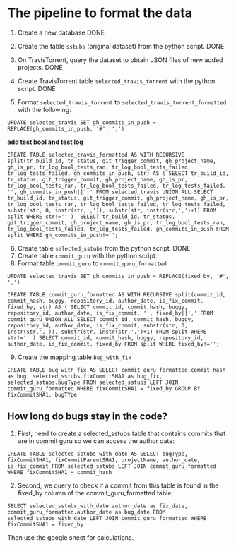 # The pipeline to format the data

1. Create a new database DONE
2. Create the table `sstubs` (original dataset) from the python script. DONE

3. On TravisTorrent, query the dataset to obtain JSON files of new added projects. DONE 
4. Create TravisTorrent table `selected_travis_torrent` with the python script. DONE
5. Format `selected_travis_torrent` to `selected_travis_torrent_formatted` with the following: 

`UPDATE selected_travis SET gh_commits_in_push = REPLACE(gh_commits_in_push, '#', ',')`

 **add test bool and test log** 
 
 `CREATE TABLE selected_travis_formatted AS WITH RECURSIVE split(tr_build_id, tr_status, git_trigger_commit, gh_project_name, gh_is_pr, tr_log_bool_tests_ran, tr_log_bool_tests_failed, tr_log_tests_failed, gh_commits_in_push, str) AS ( SELECT tr_build_id, tr_status, git_trigger_commit, gh_project_name, gh_is_pr, tr_log_bool_tests_ran, tr_log_bool_tests_failed, tr_log_tests_failed, '', gh_commits_in_push||',' FROM selected_travis UNION ALL SELECT tr_build_id, tr_status, git_trigger_commit, gh_project_name, gh_is_pr, tr_log_bool_tests_ran, tr_log_bool_tests_failed, tr_log_tests_failed, substr(str, 0, instr(str,',')), substr(str, instr(str,',')+1) FROM split WHERE str!='' ) 
 SELECT tr_build_id, tr_status, git_trigger_commit, gh_project_name, gh_is_pr, tr_log_bool_tests_ran, tr_log_bool_tests_failed, tr_log_tests_failed, gh_commits_in_push FROM split WHERE gh_commits_in_push!='';`
 
 6. Create table `selected_sstubs` from the python script. DONE
 7. Create table `commit_guru` with the python script. 
 8. Format table `commit_guru` to `commit_guru_formatted`
 
 `UPDATE selected_travis SET gh_commits_in_push = REPLACE(fixed_by, '#', ',')`

`CREATE TABLE commit_guru_formatted AS
WITH RECURSIVE split(commit_id, commit_hash, buggy, repository_id, author_date, is_fix_commit, fixed_by, str) AS (
SELECT commit_id, commit_hash, buggy, repository_id, author_date, is_fix_commit, '', fixed_by||',' FROM commit_guru
UNION ALL SELECT
commit_id, commit_hash, buggy, repository_id, author_date, is_fix_commit,
substr(str, 0, instr(str,',')),
substr(str, instr(str,',')+1)
FROM split WHERE str!=''
)
SELECT commit_id, commit_hash, buggy, repository_id, author_date, is_fix_commit, fixed_by
FROM split
WHERE fixed_by!='';`

9. Create the mapping table `bug_with_fix`

`CREATE TABLE bug_with_fix AS SELECT commit_guru_formatted.commit_hash as bug, selected_sstubs.fixCommitSHA1 as bug_fix, selected_sstubs.bugType FROM selected_sstubs LEFT JOIN commit_guru_formatted WHERE fixCommitSHA1 = fixed_by GROUP BY fixCommitSHA1, bugTYpe`

## How long do bugs stay in the code? 

1. First, need to create a selected_sstubs table that contains commits that are in commit guru so we can access the author date:

`CREATE TABLE selected_sstubs_with_date AS SELECT bugType, fixCommitSHA1, fixCommitParentSHA1, projectName, author_date, is_fix_commit FROM selected_sstubs LEFT JOIN commit_guru_formatted WHERE fixCommitSHA1 = commit_hash`

2. Second, we query to check if a commit from this table is found in the fixed_by column of the commit_guru_formatted table:

`SELECT selected_sstubs_with_date.author_date as fix_date, commit_guru_formatted.author_date as bug_date FROM selected_sstubs_with_date LEFT JOIN commit_guru_formatted WHERE fixCommitSHA1 = fixed_by`

Then use the google sheet for calculations. 

